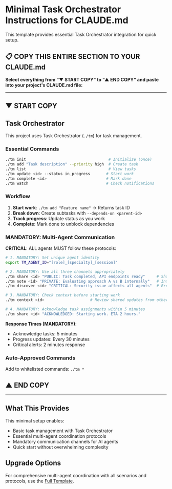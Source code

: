 # Minimal Task Orchestrator Instructions for CLAUDE.md

This template provides essential Task Orchestrator integration for quick setup.

## 📋 **COPY THIS ENTIRE SECTION TO YOUR CLAUDE.md**

**Select everything from "▼ START COPY" to "▲ END COPY" and paste into your project's CLAUDE.md file:**

---
## ▼ START COPY

## Task Orchestrator

This project uses Task Orchestrator (`./tm`) for task management.

### Essential Commands

```bash
./tm init                                    # Initialize (once)
./tm add "Task description" --priority high  # Create task
./tm list                                    # View tasks
./tm update <id> --status in_progress       # Start work
./tm complete <id>                          # Mark done
./tm watch                                  # Check notifications
```

### Workflow

1. **Start work**: `./tm add "Feature name"` → Returns task ID
2. **Break down**: Create subtasks with `--depends-on <parent-id>`
3. **Track progress**: Update status as you work
4. **Complete**: Mark done to unblock dependencies

### MANDATORY: Multi-Agent Communication

**CRITICAL**: ALL agents MUST follow these protocols:

```bash
# 1. MANDATORY: Set unique agent identity
export TM_AGENT_ID="[role]_[specialty]_[session]"

# 2. MANDATORY: Use all three channels appropriately
./tm share <id> "PUBLIC: Task completed, API endpoints ready"     # Shared coordination
./tm note <id> "PRIVATE: Evaluating approach A vs B internally"   # Internal reasoning  
./tm discover <id> "CRITICAL: Security issue affects all agents"  # Broadcast alerts

# 3. MANDATORY: Check context before starting work
./tm context <id>                    # Review shared updates from other agents

# 4. MANDATORY: Acknowledge task assignments within 5 minutes
./tm share <id> "ACKNOWLEDGED: Starting work. ETA 2 hours."
```

**Response Times (MANDATORY)**:
- Acknowledge tasks: 5 minutes
- Progress updates: Every 30 minutes  
- Critical alerts: 2 minutes response

### Auto-Approved Commands

Add to whitelisted commands: `./tm *`

## ▲ END COPY
---

## What This Provides

This minimal setup enables:
- Basic task management with Task Orchestrator
- Essential multi-agent coordination protocols
- Mandatory communication channels for AI agents
- Quick start without overwhelming complexity

## Upgrade Options

For comprehensive multi-agent coordination with all scenarios and protocols, use the [Full Template](claude-md-template.md).